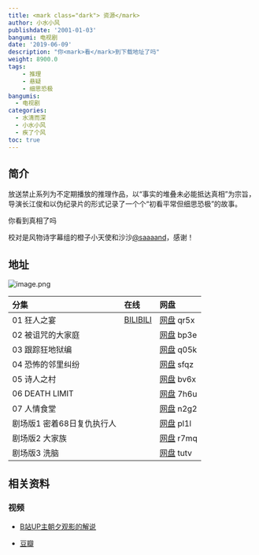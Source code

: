 ```yaml
---
title: <mark class="dark"> 资源</mark>
author: 小水小风
publishdate: '2001-01-03'
bangumi: 电视剧
date: '2019-06-09'
description: "你<mark>看</mark>到下载地址了吗"
weight: 8900.0
tags:
    - 推理
    - 悬疑
    - 细思恐极
bangumis:
  - 电视剧
categories:
  - 水清而深
  - 小水小风
  - 疾了个风
toc: true
---
```



## 简介

放送禁止系列为不定期播放的推理作品，以“事实的堆叠未必能抵达真相”为宗旨，导演长江俊和以伪纪录片的形式记录了一个个“初看平常但细思恐极”的故事。

你看到真相了吗

校对是风物诗字幕组的橙子小天使和沙沙[@saaaand](https://b23.tv/bzh52Nf)，感谢！

## 地址

![image.png](https://i.loli.net/2019/12/02/py8bYi6RP4doEKO.png)




|分集    |在线  |网盘 |
|:----|:----|:-----|
|01 狂人之宴|[BILIBILI](https://www.bilibili.com/video/av69174903)|[网盘](https://pan.baidu.com/s/1kORCNCwuoEKZzILAGX7YGQ) qr5x|
|02 被诅咒的大家庭||[网盘](https://pan.baidu.com/s/1ZXkdXOu7Yllgu5oWL0ndfw) bp3e|
|03 跟踪狂地狱编||[网盘](https://pan.baidu.com/s/1dT9-u-VboHPZb26vE1uV0g) q05k|
|04 恐怖的邻里纠纷||[网盘](https://pan.baidu.com/s/1oFN9P9unvHtc5iDDBcs4jg) sfqz |
|05 诗人之村||[网盘](https://pan.baidu.com/s/1cGNkyOsz5nAThhMTUN0htA) bv6x|
|06 DEATH LIMIT||[网盘](https://pan.baidu.com/s/1aT40iuyAEKr7UNG8UyVt4w) 7h6u|
|07 人情食堂||[网盘](https://pan.baidu.com/s/1uFbRLYgRbdFJGQ429vIVzw) n2g2|
|剧场版1 密着68日复仇执行人||[网盘](https://pan.baidu.com/s/12UkfjhlmJt8THCXmnhKBQw) pl1l|
|剧场版2 大家族||[网盘](https://pan.baidu.com/s/1EYhgOcZ395Lys7WyihwIyA) r7mq |
|剧场版3 洗脑||[网盘](https://pan.baidu.com/s/1dycjCVOFSLbqbKbKjrTlCQ) tutv |


## 相关资料


### 视频

- [B站UP主朝夕观影的解说](https://space.bilibili.com/3285014/video?keyword=%E6%94%BE%E9%80%81%E7%A6%81%E6%AD%A2)

- [豆瓣](https://movie.douban.com/subject/26353253/)
